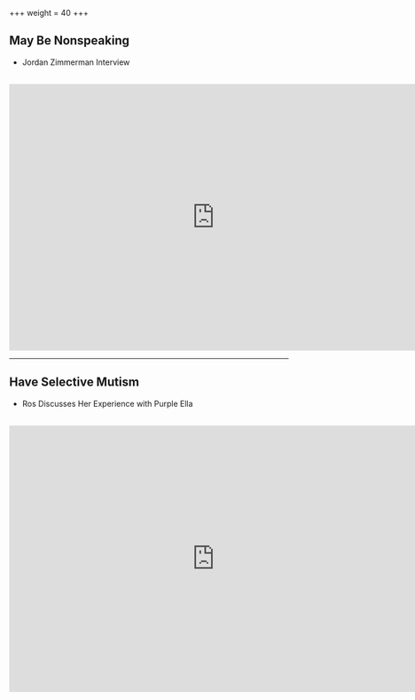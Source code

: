 +++
weight = 40
+++

## May Be Nonspeaking 

- Jordan Zimmerman Interview
<br><br>
<iframe width="740" height="480" src="https://www.youtube.com/embed/mTECNar9yG4?si=TOeLK2c-qbkAocDW" frameborder="0" allow="accelerometer; autoplay; encrypted-media; gyroscope; picture-in-picture" allowfullscreen></iframe>

---

## Have Selective Mutism

- Ros Discusses Her Experience with Purple Ella 
<br><br>

<iframe width="740" height="480" src="https://www.youtube.com/embed/wAkHhfTVkAo?si=elpw1AVD9gr5HMdL" frameborder="0" allow="accelerometer; autoplay; encrypted-media; gyroscope; picture-in-picture" allowfullscreen></iframe>
